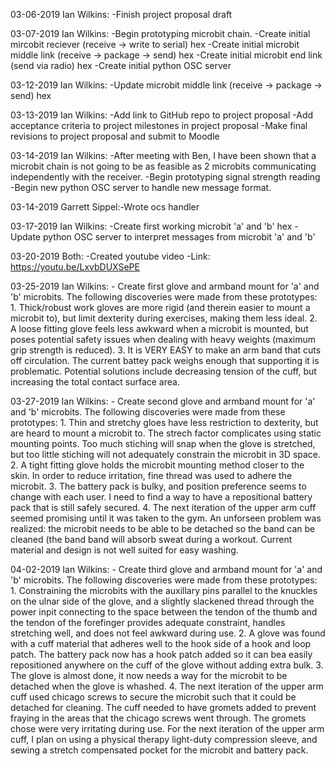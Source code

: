 03-06-2019 Ian Wilkins: -Finish project proposal draft
                        
03-07-2019 Ian Wilkins: -Begin prototyping microbit chain.
                        -Create initial mircobit reciever (receive -> write to serial) hex
                        -Create initial microbit middle link (receive -> package -> send) hex
                        -Create initial microbit end link (send via radio) hex
                        -Create initial python OSC server
                                          
03-12-2019 Ian Wilkins: -Update microbit middle link (receive -> package -> send) hex
                      
03-13-2019 Ian Wilkins: -Add link to GitHub repo to project proposal
                        -Add acceptance criteria to project milestones in project proposal
                        -Make final revisions to project proposal and submit to Moodle
                        
03-14-2019 Ian Wilkins: -After meeting with Ben, I have been shown that a microbit chain is not going to be as feasible as 
                         2 microbits communicating independently with the receiver.
                        -Begin prototyping signal strength reading
                        -Begin new python OSC server to handle new message format.
                        
03-14-2019 Garrett Sippel:-Wrote ocs handler

03-17-2019 Ian Wilkins: -Create first working microbit 'a' and 'b' hex
                        -Update python OSC server to interpret messages from microbit 'a' and 'b'
                        
03-20-2019 Both:        -Created youtube video
                        -Link: https://youtu.be/LxvbDUXSePE

03-25-2019 Ian Wilkins: - Create first glove and armband mount for 'a' and 'b' microbits. The following discoveries were made                             from these prototypes:
                          1. Thick/robust work gloves are more rigid (and therein easier to mount a microbit to), but limit                                dexterity during exercises, making them less ideal.
                          2. A loose fitting glove feels less awkward when a microbit is mounted, but poses potential safety                              issues when dealing with heavy weights (maximum grip strength is reduced).
                          3. It is VERY EASY to make an arm band that cuts off circulation. The current battey pack weighs                                enough that supporting it is problematic. Potential solutions include decreasing tension of the                              cuff, but increasing the total contact surface area.


03-27-2019 Ian Wilkins: - Create second glove and armband mount for 'a' and 'b' microbits. The following discoveries were                               made from these prototypes:
                          1. Thin and stretchy gloes have less restriction to dexterity, but are heard to mount a microbit                                to. The strech factor complicates using static mounting points. Too much stiching will snap when                              the glove is stretched, but too little stiching will not adequately constrain the microbit in 3D                              space.
                          2. A tight fitting glove holds the microbit mounting method closer to the skin. In order to reduce                              irritation, fine thread was used to adhere the microbit.
                          3. The battery pack is bulky, and position preference seems to change with each user. I need to                                find a way to have a repositional battery pack that is still safely secured. 
                          4. The next iteration of the upper arm cuff seemed promising until it was taken to the gym. An                                  unforseen problem was realized: the microbit needs to be able to be detached so the band can be                              cleaned (the band band will absorb sweat during a workout. Current material and design is not                                well suited for easy washing.
                          
04-02-2019 Ian Wilkins: - Create third glove and armband mount for 'a' and 'b' microbits. The following discoveries were                               made from these prototypes:
                          1. Constraining the microbits with the auxillary pins parallel to the knuckles on the ulnar side of                              the glove, and a slightly slackened thread through the power inpit connecting to the space                                    between the tendon of the thumb and the tendon of the forefinger provides adequate constraint,                                handles stretching well, and does not feel awkward during use.
                          2. A glove was found with a cuff material that adheres well to the hook side of a hook and loop                                  patch. The battery pack now has a hook patch added so it can bea easily repositioned anywhere on                              the cuff of the glove without adding extra bulk.
                          3. The glove is almost done, it now needs a way for the microbit to be detached when the glove is                                whashed.
                          4. The next iteration of the upper arm cuff used chicago screws to secure the microbit such that it                              could be detached for cleaning. The cuff needed to have gromets added to prevent fraying in the                              areas that the chicago screws went through. The gromets chose were very irritating during use.                                For the next iteration of the upper arm cuff, I plan on using a physical therapy light-duty                                  compression sleeve, and sewing a stretch compensated pocket for the microbit and battery pack.
               
